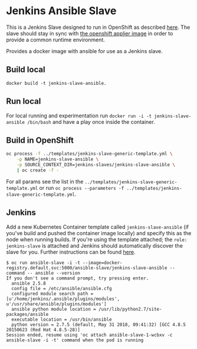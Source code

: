 # Jenkins Ansible Slave

This is a Jenkins Slave designed to run in OpenShift as described [here](https://docs.openshift.com/container-platform/3.11/using_images/other_images/jenkins.html#using-the-jenkins-kubernetes-plug-in). The slave should stay in sync with [the openshift applier image](https://github.com/redhat-cop/openshift-applier/tree/master/images/openshift-applier) in order to provide a common runtime environment.

Provides a docker image with ansible for use as a Jenkins slave.

## Build local
`docker build -t jenkins-slave-ansible.`

## Run local
For local running and experimentation run `docker run -i -t jenkins-slave-ansible /bin/bash` and have a play once inside the container.

## Build in OpenShift
```bash
oc process -f ../templates/jenkins-slave-generic-template.yml \
    -p NAME=jenkins-slave-ansible \
    -p SOURCE_CONTEXT_DIR=jenkins-slaves/jenkins-slave-ansible \
    | oc create -f -
```
For all params see the list in the `../templates/jenkins-slave-generic-template.yml` or run `oc process --parameters -f ../templates/jenkins-slave-generic-template.yml`.

## Jenkins
Add a new Kubernetes Container template called `jenkins-slave-ansible` (if you've build and pushed the container image locally) and specify this as the node when running builds. If you're using the template attached; the `role: jenkins-slave` is attached and Jenkins should automatically discover the slave for you. Further instructions can be found [here](https://docs.openshift.com/container-platform/3.10/using_images/other_images/jenkins.html#using-the-jenkins-kubernetes-plug-in). 

```
$ oc run ansible-slave -i -t --image=docker-registry.default.svc:5000/ansible-slave/jenkins-slave-ansible --command -- ansible --version
If you don't see a command prompt, try pressing enter.
  ansible 2.5.8
  config file = /etc/ansible/ansible.cfg
  configured module search path = [u'/home/jenkins/.ansible/plugins/modules', u'/usr/share/ansible/plugins/modules']
  ansible python module location = /usr/lib/python2.7/site-packages/ansible
  executable location = /usr/bin/ansible
  python version = 2.7.5 (default, May 31 2018, 09:41:32) [GCC 4.8.5 20150623 (Red Hat 4.8.5-28)]
Session ended, resume using 'oc attach ansible-slave-1-wcbxv -c ansible-slave -i -t' command when the pod is running
```